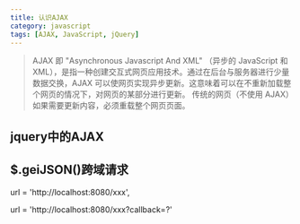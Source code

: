 ```yaml
---
title: 认识AJAX
category: javascript
tags: [AJAX, JavaScript, jQuery]
---
```


> AJAX 即 "Asynchronous Javascript And XML" （异步的 JavaScript 和 XML），是指一种创建交互式网页应用技术。通过在后台与服务器进行少量数据交换，AJAX 可以使网页实现异步更新。这意味着可以在不重新加载整个网页的情况下，对网页的某部分进行更新。
传统的网页（不使用 AJAX）如果需要更新内容，必须重载整个网页页面。

## jquery中的AJAX

## $.geiJSON()跨域请求

url = 'http://localhost:8080/xxx',

url = 'http://localhost:8080/xxx?callback=?'